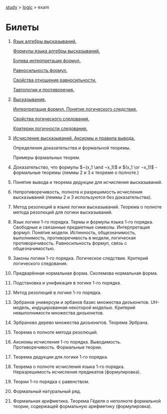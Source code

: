 [study](../../) > [logic](../) > exam

# Билеты

1. [Язык алгебры высказываний.](../chapter1/index.html#header-n5) 

   [Формулы языка алгебры высказываний.](../chapter1/index.html#header-n8)

   [Булева интерпретация формул.](../chapter1/index.html#header-n58) 

   [Равносильность формул.](../chapter1/index.html#header-n153) 

   [Свойства отношения равносильности.](../chapter1/index.html#header-n161) 

   [Тавтологии и противоречия.](../chapter1/index.html#header-n70)

2. [Высказывания.](../chapter1/index.html#header-n8) 

   [Интерпретация формул. Понятие логического следствия.](../chapter1/index.html#header-n70) 

   [Свойства логического следования.](../chapter1/index.html#header-n274)

   [Критерии логичности следования.](../chapter1/index.html#header-n285)

3. [Исчисление высказываний. Аксиомы и правила вывода. ](file:///D:/Study/logic/chapter1/index.html#header-n328)

   Определения доказательства и формальной теоремы. 

   Примеры формальных теорем. 

4. Доказательство, что формулы $¬(x_1 \and ¬x_1)$ и $(x_1 \or ¬x_1)$ - формальные теоремы (леммы 2 и 3 к теореме о полноте.) 

5. Понятие вывода и теорема дедукции для исчисления высказываний. 

6. Непротиворечивость, полнота и разрешимость исчисления высказываний (леммы 2 и 3 используются без доказательства). 

7. Метод резолюций в языке логики высказываний. Теорема о полноте метода резолюций для логики высказываний. 

8. Язык логики 1-го порядка. Термы и формулы языка 1-го порядка. Свободные и связанные предметные символы. Интерпретация формул. Понятие модели. Истинность, общезначимость, выполнимость, противоречивость в модели, логическая противоречивость. Равносильность формул, связь с общезначимостью. 

9. Законы логики 1-го порядка. Логическое следствие. Критерий логического следования. 

10. Предварённая нормальная форма. Сколемова нормальная форма. 

11. Подстановка и унификация в логике 1-го порядка. 

12. Метод резолюций в логике 1-го порядка. 

13. Эрбранов универсум и эрбанов базис множества дизъюнктов. UH-модель, индуцированная некоторой моделью. Критерий невыполнимости множества дизъюнктов. 

14. Эрбраново дерево множества дизъюнктов. Теорема Эрбрана. 

15. Теорема о полноте метода резолюций. 

16. Аксиомы исчисления 1-го порядка. Выводимость. Противоречивость. Формальные теории. 

17. Теорема дедукции для логики 1-го порядка. 

18. Теорема о полноте исчисления языка 1-го порядка. Неразрешимость исчисления предикатов (формулировка). 

19. Теории 1-го порядка с равенством. 

20. Формальный натуральный ряд. 

21. Формальная арифметика. Теорема Гёделя о неполноте формальной теории, содержащей формальную арифметику (формулировка). 